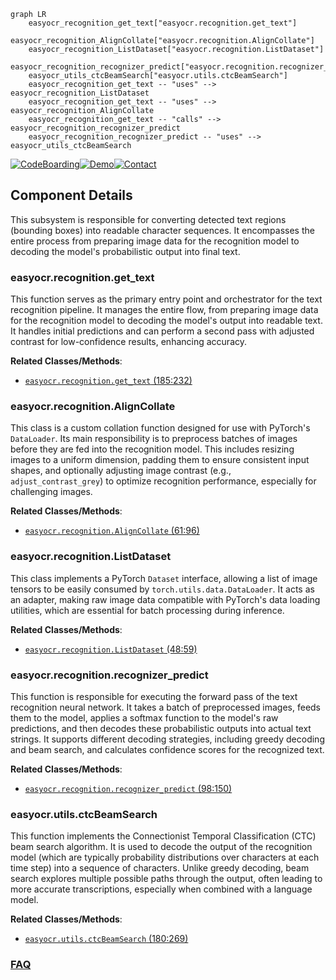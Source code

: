```mermaid
graph LR
    easyocr_recognition_get_text["easyocr.recognition.get_text"]
    easyocr_recognition_AlignCollate["easyocr.recognition.AlignCollate"]
    easyocr_recognition_ListDataset["easyocr.recognition.ListDataset"]
    easyocr_recognition_recognizer_predict["easyocr.recognition.recognizer_predict"]
    easyocr_utils_ctcBeamSearch["easyocr.utils.ctcBeamSearch"]
    easyocr_recognition_get_text -- "uses" --> easyocr_recognition_ListDataset
    easyocr_recognition_get_text -- "uses" --> easyocr_recognition_AlignCollate
    easyocr_recognition_get_text -- "calls" --> easyocr_recognition_recognizer_predict
    easyocr_recognition_recognizer_predict -- "uses" --> easyocr_utils_ctcBeamSearch
```
[![CodeBoarding](https://img.shields.io/badge/Generated%20by-CodeBoarding-9cf?style=flat-square)](https://github.com/CodeBoarding/CodeBoarding)[![Demo](https://img.shields.io/badge/Try%20our-Demo-blue?style=flat-square)](https://www.codeboarding.org/demo)[![Contact](https://img.shields.io/badge/Contact%20us%20-%20contact@codeboarding.org-lightgrey?style=flat-square)](mailto:contact@codeboarding.org)

## Component Details

This subsystem is responsible for converting detected text regions (bounding boxes) into readable character sequences. It encompasses the entire process from preparing image data for the recognition model to decoding the model's probabilistic output into final text.

### easyocr.recognition.get_text
This function serves as the primary entry point and orchestrator for the text recognition pipeline. It manages the entire flow, from preparing image data for the recognition model to decoding the model's output into readable text. It handles initial predictions and can perform a second pass with adjusted contrast for low-confidence results, enhancing accuracy.


**Related Classes/Methods**:

- <a href="https://github.com/JaidedAI/EasyOCR/blob/master/easyocr/recognition.py#L185-L232" target="_blank" rel="noopener noreferrer">`easyocr.recognition.get_text` (185:232)</a>


### easyocr.recognition.AlignCollate
This class is a custom collation function designed for use with PyTorch's `DataLoader`. Its main responsibility is to preprocess batches of images before they are fed into the recognition model. This includes resizing images to a uniform dimension, padding them to ensure consistent input shapes, and optionally adjusting image contrast (e.g., `adjust_contrast_grey`) to optimize recognition performance, especially for challenging images.


**Related Classes/Methods**:

- <a href="https://github.com/JaidedAI/EasyOCR/blob/master/easyocr/recognition.py#L61-L96" target="_blank" rel="noopener noreferrer">`easyocr.recognition.AlignCollate` (61:96)</a>


### easyocr.recognition.ListDataset
This class implements a PyTorch `Dataset` interface, allowing a list of image tensors to be easily consumed by `torch.utils.data.DataLoader`. It acts as an adapter, making raw image data compatible with PyTorch's data loading utilities, which are essential for batch processing during inference.


**Related Classes/Methods**:

- <a href="https://github.com/JaidedAI/EasyOCR/blob/master/easyocr/recognition.py#L48-L59" target="_blank" rel="noopener noreferrer">`easyocr.recognition.ListDataset` (48:59)</a>


### easyocr.recognition.recognizer_predict
This function is responsible for executing the forward pass of the text recognition neural network. It takes a batch of preprocessed images, feeds them to the model, applies a softmax function to the model's raw predictions, and then decodes these probabilistic outputs into actual text strings. It supports different decoding strategies, including greedy decoding and beam search, and calculates confidence scores for the recognized text.


**Related Classes/Methods**:

- <a href="https://github.com/JaidedAI/EasyOCR/blob/master/easyocr/recognition.py#L98-L150" target="_blank" rel="noopener noreferrer">`easyocr.recognition.recognizer_predict` (98:150)</a>


### easyocr.utils.ctcBeamSearch
This function implements the Connectionist Temporal Classification (CTC) beam search algorithm. It is used to decode the output of the recognition model (which are typically probability distributions over characters at each time step) into a sequence of characters. Unlike greedy decoding, beam search explores multiple possible paths through the output, often leading to more accurate transcriptions, especially when combined with a language model.


**Related Classes/Methods**:

- <a href="https://github.com/JaidedAI/EasyOCR/blob/master/easyocr/utils.py#L180-L269" target="_blank" rel="noopener noreferrer">`easyocr.utils.ctcBeamSearch` (180:269)</a>




### [FAQ](https://github.com/CodeBoarding/GeneratedOnBoardings/tree/main?tab=readme-ov-file#faq)